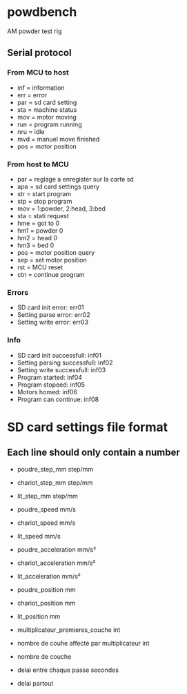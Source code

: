 # powdbench
AM powder test rig

## Serial protocol
### From MCU to host
- inf = information
- err = error
- par = sd card setting
- sta = machine status
- mov = motor moving
- run = program running
- nru = idle
- mvd = manuel move finished
- pos = motor position

### From host to MCU
- par = reglage a enregister sur la carte sd
- apa = sd card settings query
- str = start program
- stp = stop program
- mov = 1:powder, 2:head, 3:bed
- sta = stati request
- hme = got to 0
- hm1 = powder 0
- hm2 = head 0
- hm3 = bed 0
- pos = motor position query
- sep = set motor position
- rst = MCU reset
- ctn = continue program

### Errors
- SD card init error: err01
- Setting parse error: err02
- Setting write error: err03

### Info
- SD card init successfull: inf01
- Setting parsing successfull: inf02
- Setting write successfull: inf03
- Program started: inf04
- Program stopeed: inf05
- Motors homed: inf06
- Program can continue: inf08

# SD card settings file format
## Each line should only contain a number

- poudre\_step\_mm step/mm
- chariot\_step\_mm step/mm
- lit\_step\_mm step/mm

- poudre\_speed mm/s
- chariot\_speed mm/s
- lit\_speed mm/s

- poudre\_acceleration mm/s²
- chariot\_acceleration mm/s²
- lit\_acceleration mm/s²

- poudre\_position mm
- chariot\_position mm
- lit\_position mm

- multiplicateur\_premieres\_couche int
- nombre de couhe affecté par multiplicateur int
- nombre de couche

- delai entre chaque passe secondes
- delai partout
